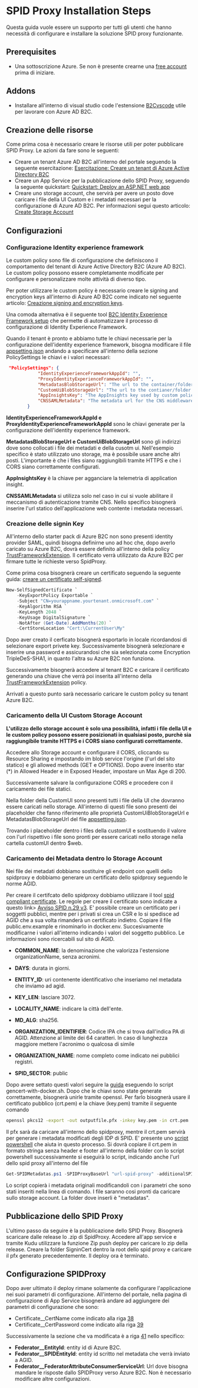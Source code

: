 # SPID Proxy Installation Steps
Questa guida vuole essere un supporto per tutti gli utenti che hanno necessità di configurare e installare la soluzione SPID proxy funzionante.

## Prerequisites
- Una sottoscrizione Azure. Se non è presente crearne una [free account](https://azure.microsoft.com/free/?WT.mc_id=A261C142F) prima di iniziare.


## Addons
- Installare all'interno di visual studio code l'estensione [B2Cvscode](https://github.com/azure-ad-b2c/vscode-extension) utile per lavorare con Azure AD B2C.
  

## Creazione delle risorse
Come prima cosa è necessario creare le risorse utili per poter pubblicare SPID Proxy. Le azioni da fare sono le seguenti:  
- Creare un tenant Azure AD B2C all'interno del portale seguendo la seguente esercitazione: [Esercitazione: Creare un tenant di Azure Active Directory B2C](https://learn.microsoft.com/it-it/azure/active-directory-b2c/tutorial-create-tenant)
- Creare un App Service per la pubblicazione dello SPID Proxy, seguendo la seguente quickstart: [Quickstart: Deploy an ASP.NET web app](https://learn.microsoft.com/en-in/azure/app-service/quickstart-dotnetcore?tabs=net60&pivots=development-environment-azure-portal)
- Creare uno storage account, che servirà per avere un posto dove caricare i file della UI Custom e i metadati necessari per la configurazione di Azure AD B2C. Per informazioni segui questo articolo: [Create Storage Account](https://learn.microsoft.com/en-us/azure/storage/common/storage-account-create?tabs=azure-portal) 

## Configurazioni
### Configurazione Identity experience framework
Le custom policy sono file di configurazione che definiscono il comportamento del tenant di Azure Active Directory B2C (Azure AD B2C). Le custom policy possono essere completamente modificate per configurare e personalizzare molte attività di diverso tipo. 

Per poter utilizzare le custom policy è necessario creare le signing and encryption keys all'interno di Azure AD B2C come indicato nel seguente articolo: [Creazione signing and encryption keys](https://docs.microsoft.com/en-us/azure/active-directory-b2c/tutorial-create-user-flows?pivots=b2c-custom-policy#add-signing-and-encryption-keys-for-identity-experience-framework-applications).

Una comoda alternativa è il seguente tool [B2C Identity Experience Framework setup](https://b2ciefsetupapp.azurewebsites.net/) che permette di automatizzare il processo di configurazione di Identity Experience Framework.

Quando il tenant è pronto e abbiamo tutte le chiavi necessarie per la configurazione dell'identity experience framework, bisogna modificare il file [appsetting.json](https://github.com/microsoft/SPID-and-Digital-Identity-Enabler/blob/main/AAD%20B2C/CustomPolicies/appsettings.json) andando a specificare all'interno della sezione PolicySettings le chiavi e i valori necessari:
```json
 "PolicySettings": {
            "IdentityExperienceFrameworkAppId": "",
            "ProxyIdentityExperienceFrameworkAppId": "",
            "MetadatasBlobStorageUrl": "The url to the container/folder which contains the SPID IdP edited metadatas",
            "CustomUiBlobStorageUrl": "The url to the contianer/folder which contains the customUI",
            "AppInsightsKey": "The AppInsights key used by custom policies",
            "CNSSAMLMetadata": "The metadata url for the CNS middleware. Used only if you want to use CNS"
        }
```

**IdentityExperienceFrameworkAppId e ProxyIdentityExperienceFrameworkAppId**
sono le chiavi generate per la configurazione dell'identity experience framework.

**MetadatasBlobStorageUrl e CustomUiBlobStorageUrl** 
sono gli indirizzi dove sono collocati i file dei metadati e della cusotm ui. Nell'esempio specifico è stato utilizzato uno storage, ma è possibile usare anche altri posti. L'importante è che i files siano raggiungibili tramite HTTPS e che i CORS siano correttamente configurati.

**AppInsightsKey** è la chiave per agganciare la telemetria di application insight.

**CNSSAMLMetadata** si utilizza solo nel caso in cui si vuole abilitare il meccanismo di autenticazione tramite CNS. Nello specifico bisognerà inserire l'url statico dell'applicazione web contente i metadata necessari.

### Creazione delle signin Key ###
All'interno dello starter pack di Azure B2C non sono presenti identity provider SAML, quindi bisogna definirne uno ad hoc che, dopo averlo caricato su Azure B2C, dovrà essere definito all'interno della policy [TrustFrameworkExtension](https://github.com/microsoft/SPID-and-Digital-Identity-Enabler/blob/main/AAD%20B2C/CustomPolicies/TrustFrameworkExtensions.xml#L141). Il certificato verrà utilizzato da Azure B2C per firmare tutte le richieste verso SpidProxy.

Come prima cosa bisognerà creare un certificato seguendo la seguente guida: [creare un certificato self-signed](https://docs.microsoft.com/en-us/azure/active-directory-b2c/identity-provider-adfs-saml?tabs=windows&pivots=b2c-custom-policy#create-a-self-signed-certificate). 
```powershell
New-SelfSignedCertificate `
    -KeyExportPolicy Exportable `
    -Subject "CN=yourappname.yourtenant.onmicrosoft.com" `
    -KeyAlgorithm RSA `
    -KeyLength 2048 `
    -KeyUsage DigitalSignature `
    -NotAfter (Get-Date).AddMonths(20) `
    -CertStoreLocation "Cert:\CurrentUser\My"
```
Dopo aver creato il cerficato bisognerà esportarlo in locale ricordandosi di selezionare export privete key. Successivamente bisognerà selezionare e inserire una password e assicurandosi che sia selezionata come Encryption TripleDeS-SHA1, in quanto l'altra su Azure B2C non funziona.

Successivamente bisognerà accedere al tenant B2C e caricare il certificato generando una chiave che verrà poi inserita all'interno della [TrustFrameworkExtension](https://github.com/microsoft/SPID-and-Digital-Identity-Enabler/blob/main/AAD%20B2C/CustomPolicies/TrustFrameworkExtensions.xml#L141) policy.

Arrivati a questo punto sarà necessario caricare le custom policy su tenant Azure B2C.

### Caricamento della UI Custom Storage Account ###

**L'utilizzo dello storage account è solo una possibilità, infatti i file della UI e le custom policy possono essere posizionati in qualsiasi posto, purchè sia raggiungibile tramite HTTPS e i CORS siano configurati correttamente.**

Accedere allo Storage account e configurare il CORS, cliccando su Resource Sharing e impostando im blob service l'origine (l'url del sito statico) e gli allowed methods (GET e OPTIONS). Dopo avere inserito star (*) in Allowed Header e in Exposed Header, impostare un Max Age di 200.

Successivamente salvare la configurazione CORS e procedere con il caricamento dei file statici.

Nella folder della CustomUI sono presenti tutti i file della UI che dovranno essere caricati nello storage. All'interno di questi file sono presenti dei placeholder che fanno riferimento alle proprietà CustomUiBlobStorageUrl e MetadatasBlobStorageUrl del file [appsetting.json](https://github.com/microsoft/SPID-and-Digital-Identity-Enabler/blob/main/AAD%20B2C/CustomPolicies/appsettings.json).

Trovando i placeholder dentro i files della customUI e sostituendo il valore con l'url rispettivo i file sono pronti per essere caricati nello storage nella cartella customUI dentro $web.

### Caricamento dei Metadata dentro lo Storage Account ###
Nei file dei metadati dobbiamo sostituire gli endpoint con quelli dello spidproxy e dobbiamo generare un certificato dello spidproxy seguendo le norme AGID. 

Per creare il certifcato dello spidproxy dobbiamo utilizzare il tool [spid compliant certificate](https://github.com/italia/spid-compliant-certificates). Le regole per creare il certificato sono indicate a questo link> [Avviso SPID n.29 v3](https://www.agid.gov.it/sites/default/files/repository_files/spid-avviso-n29v3-specifiche_sp_pubblici_e_privati_0.pdf). E' possibile creare un certificato per i soggetti pubblici, mentre per i privati si crea un CSR e lo si spedisce ad AGID che a sua volta rimanderà un certificato indietro.
Copiare il file public.env.example e rinominarlo in docker.env. Succesivamente modificarne i valori all'interno indicando i valori del soggetto pubblico. Le informazioni sono ricercabili sul sito di AGID. 

- **COMMON_NAME**: la denominazione che valorizza l'estensione organizationName, senza acronimi.

- **DAYS**: durata in giorni.

- **ENTITY_ID**: uri contenente identificativo che inseriamo nel metadata che inviamo ad agid.

- **KEY_LEN**: lasciare 3072.

- **LOCALITY_NAME**: indicare la città dell'ente.

- **MD_ALG**: sha256.

- **ORGANIZATION_IDENTIFIER**: Codice IPA che si trova dall'indica PA di AGID. Attenzione al limite dei 64 caratteri. In caso di lunghezza maggiore mettere l'acronimo o qualcosa di simile

- **ORGANIZATION_NAME**: nome completo come indicato nei pubblici registri. 

- **SPID_SECTOR**: public

Dopo avere settato questi valori seguire la [guida](https://github.com/italia/spid-compliant-certificates#private-key-csr-and-self-signed-certificate-for-public-sector-with-docker) eseguendo lo script gencert-with-docker.sh.
Dopo che le chiavi sono state generate correttamente, bisognerà unirle tramite openssl. Per farlo bisognerà usare il certificato pubblico (crt.pem) e la chiave (key.pem) tramite il seguente comando
```bash
openssl pkcs12 -export -out outputfile.pfx -inkey key.pem -in crt.pem
```
Il pfx sarà da caricare all'interno dello spidproxy, mentre il crt.pem servirà per generare i metadata modificati degli IDP di SPID. E' presente uno [script powershell](https://github.com/microsoft/SPID-and-Digital-Identity-Enabler/blob/main/AAD%20B2C/Powershell%20Scripts/Get-SPIDMetadatas.ps1) che aiuta in questo processo.
Si dovrà copiare il crt.pem in formato stringa senza header e footer all'interno della folder con lo script powershell successivamente si eseguirà lo script, indicando anche l'url dello spid proxy all'interno del file
```powershell
Get-SPIDMetadatas.ps1 -SPIDProxyBaseUrl "url-spid-proxy" -additionalSPIDProxyBaseUrl "SPIDProxy parallelo per persone giuridiche (opzionale)"  -certificateFilePath "path del certificato"
```
Lo script copierà i metadata originali modificandoli con i parametri che sono stati inseriti nella linea di comando. I file saranno cosi pronti da caricare sullo storage account. La folder dove inserli è "metadatas".

## Pubblicazione dello SPID Proxy
L'ultimo passo da seguire è la pubblicazione dello SPID Proxy. Bisognerà scaricare dalle release lo .zip di SpidProxy. Accedere all'app service e tramite Kudu utilizzare la funzione Zip push deploy per caricare lo zip della release. 
Creare la folder SigninCert dentro la root dello spid proxy e caricare il pfx generato precedentemente.
Il deploy ora è terminato.

## Configurazione SPIDProxy
Dopo aver ultimato il deploy rimane solamente da configurare l'applicazione nei suoi parametri di configurazione. 
All'interno del portale, nella pagina di configurazione di App Service bisognerà andare ad aggiungere dei parametri di configurazione che sono:
- Certificate__CertName come indicato alla riga [38](https://github.com/microsoft/SPID-and-Digital-Identity-Enabler/blob/main/WebApps/Proxy/Microsoft.SPID.Proxy/appsettings.json#L38)
- Certificate__CertPassword come indicato alla riga [39](https://github.com/microsoft/SPID-and-Digital-Identity-Enabler/blob/main/WebApps/Proxy/Microsoft.SPID.Proxy/appsettings.json#L39)

Successivamente la sezione che va modificata è a riga [41](https://github.com/microsoft/SPID-and-Digital-Identity-Enabler/blob/main/WebApps/Proxy/Microsoft.SPID.Proxy/appsettings.json#L41) nello specifico:
- **Federator__EntityId**: entity id di Azure B2C.
- **Federator__SPIDEntityId**: entity id scritto nel metadata che verrà inviato a AGID.
- **Federator__FederatorAttributeConsumerServiceUrl**: Url dove bisogna mandare le risposte dallo SPIDProxy verso Azure B2C.
Non è necessario modificare altre configurazioni.

